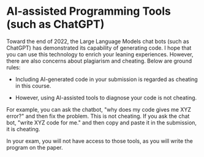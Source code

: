 # AI-assisted Programming Tools (such as ChatGPT)

Toward the end of 2022, the Large Language Models chat bots (such as ChatGPT) has demonstrated its capability of generating code. I hope that you can use this technology to enrich your leaning experiences. However, there are also concerns about plagiarism and cheating. Below are ground rules:  

- Including AI-generated code in your submission is regarded as cheating in this course. 

- However, using AI-assisted tools to diagnose your code is not cheating. 
  
For example, you can ask the chatbot, "why does my code gives me XYZ error?" and then fix the problem. This is not cheating. 
If you ask the chat bot, "write XYZ code for me." and then copy and paste it in the submission, it is cheating. 

In your exam, you will not have access to those tools, as you will write the program on the paper. 

